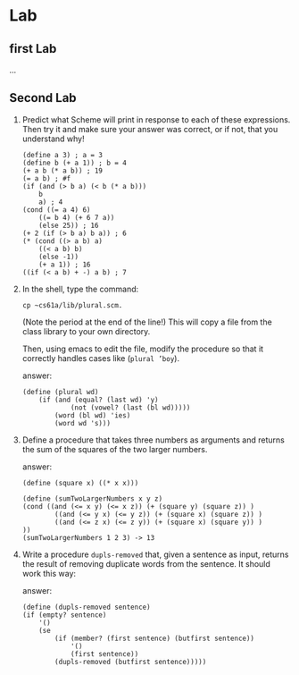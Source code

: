# Lab

## first Lab

...

## Second Lab

1. Predict what Scheme will print in response to each of these expressions. Then try it and make sure your answer was correct, or if not, that you understand why!

    ```Lisp
    (define a 3) ; a = 3
    (define b (+ a 1)) ; b = 4
    (+ a b (* a b)) ; 19
    (= a b) ; #f
    (if (and (> b a) (< b (* a b)))
        b
        a) ; 4
    (cond ((= a 4) 6)
        ((= b 4) (+ 6 7 a))
        (else 25)) ; 16
    (+ 2 (if (> b a) b a)) ; 6
    (* (cond ((> a b) a)
        ((< a b) b)
        (else -1))
        (+ a 1)) ; 16
    ((if (< a b) + -) a b) ; 7
    ```

2. In the shell, type the command:

    `cp ~cs61a/lib/plural.scm.`

    (Note the period at the end of the line!) This will copy a file from the class library to your own directory.

    Then, using emacs to edit the file, modify the procedure so that it correctly handles cases like (`plural ’boy`).

    answer:

    ```Lisp
    (define (plural wd)
        (if (and (equal? (last wd) 'y)
                (not (vowel? (last (bl wd)))))
            (word (bl wd) 'ies)
            (word wd 's)))
    ```

3. Define a procedure that takes three numbers as arguments and returns the sum of the squares of the two larger numbers.

    answer:

    ```Lisp
    (define (square x) ((* x x)))

    (define (sumTwoLargerNumbers x y z)
    (cond ((and (<= x y) (<= x z)) (+ (square y) (square z)) )
            ((and (<= y x) (<= y z)) (+ (square x) (square z)) )
            ((and (<= z x) (<= z y)) (+ (square x) (square y)) )
    ))
    (sumTwoLargerNumbers 1 2 3) -> 13
    ```

4. Write a procedure `dupls-removed` that, given a sentence as input, returns the result of removing duplicate words from the sentence. It should work this way:

    answer:

    ```Lisp
    (define (dupls-removed sentence)
    (if (empty? sentence)
        '()
        (se 
            (if (member? (first sentence) (butfirst sentence))
                '()
                (first sentence))
            (dupls-removed (butfirst sentence)))))
    ```
